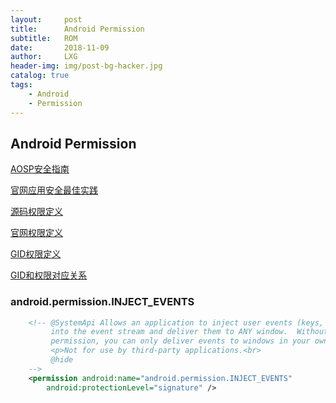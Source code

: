 ```yaml
---
layout:     post
title:      Android Permission
subtitle:   ROM
date:       2018-11-09
author:     LXG
header-img: img/post-bg-hacker.jpg
catalog: true
tags:
    - Android
    - Permission
---
```


## Android Permission

[AOSP安全指南](https://source.android.com/security)

[官网应用安全最佳实践](https://developer.android.com/topic/security/best-practices#permissions)

[源码权限定义](http://androidxref.com/7.1.2_r36/xref/frameworks/base/core/res/AndroidManifest.xml)

[官网权限定义](https://developer.android.google.cn/reference/android/Manifest.permission)

[GID权限定义](http://androidxref.com/7.1.2_r36/xref/frameworks/base/data/etc/platform.xml)

[GID和权限对应关系](http://androidxref.com/7.1.2_r36/xref/system/core/include/private/android_filesystem_config.h)

### android.permission.INJECT_EVENTS
```xml
    <!-- @SystemApi Allows an application to inject user events (keys, touch, trackball)<br>
         into the event stream and deliver them to ANY window.  Without this<br>
         permission, you can only deliver events to windows in your own process.<br>
         <p>Not for use by third-party applications.<br>
         @hide
    -->
    <permission android:name="android.permission.INJECT_EVENTS"
        android:protectionLevel="signature" />
```










